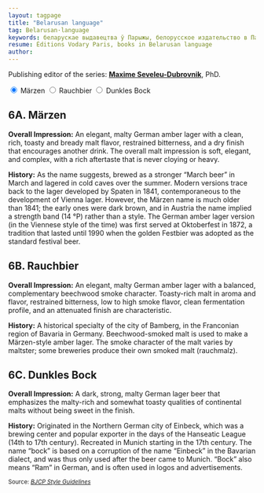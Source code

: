 ```yaml
---
layout: tagpage
title: "Belarusan language"
tag: Belarusan·language
keywords: беларускае выдавецтва ў Парыжы, белорусское издательство в Париже, водары, водари
resume: Éditions Vodary Paris, books in Belarusan language
author: 
---
```


<p>Publishing editor of the series: <strong><a href="https://seveleu.com" target="_blank">Maxime Seveleu-Dubrovnik</a></strong>, PhD.</p>


<!-- 
  
  Radio version of tabs.

  Requirements:
  - not rely on specific IDs for CSS (the CSS shouldn't need to know specific IDs)
  - flexible for any number of unkown tabs [2-6]
  - accessible

  Caveats:
  - since these are checkboxes the tabs not tab-able, need to use arrow keys

  Also worth reading:
  http://simplyaccessible.com/article/danger-aria-tabs/
-->

<div class="tabset">
  <!-- Tab 1 -->
  <input type="radio" name="tabset" id="tab1" aria-controls="marzen" checked>
  <label for="tab1">Märzen</label>
  <!-- Tab 2 -->
  <input type="radio" name="tabset" id="tab2" aria-controls="rauchbier">
  <label for="tab2">Rauchbier</label>
  <!-- Tab 3 -->
  <input type="radio" name="tabset" id="tab3" aria-controls="dunkles">
  <label for="tab3">Dunkles Bock</label>
  
  <div class="tab-panels">
    <section id="marzen" class="tab-panel">
      <h2>6A. Märzen</h2>
      <p><strong>Overall Impression:</strong> An elegant, malty German amber lager with a clean, rich, toasty and bready malt flavor, restrained bitterness, and a dry finish that encourages another drink. The overall malt impression is soft, elegant, and complex, with a rich aftertaste that is never cloying or heavy.</p>
      <p><strong>History:</strong> As the name suggests, brewed as a stronger “March beer” in March and lagered in cold caves over the summer. Modern versions trace back to the lager developed by Spaten in 1841, contemporaneous to the development of Vienna lager. However, the Märzen name is much older than 1841; the early ones were dark brown, and in Austria the name implied a strength band (14 °P) rather than a style. The German amber lager version (in the Viennese style of the time) was first served at Oktoberfest in 1872, a tradition that lasted until 1990 when the golden Festbier was adopted as the standard festival beer.</p>
  </section>
    <section id="rauchbier" class="tab-panel">
      <h2>6B. Rauchbier</h2>
      <p><strong>Overall Impression:</strong>  An elegant, malty German amber lager with a balanced, complementary beechwood smoke character. Toasty-rich malt in aroma and flavor, restrained bitterness, low to high smoke flavor, clean fermentation profile, and an attenuated finish are characteristic.</p>
      <p><strong>History:</strong> A historical specialty of the city of Bamberg, in the Franconian region of Bavaria in Germany. Beechwood-smoked malt is used to make a Märzen-style amber lager. The smoke character of the malt varies by maltster; some breweries produce their own smoked malt (rauchmalz).</p>
    </section>
    <section id="dunkles" class="tab-panel">
      <h2>6C. Dunkles Bock</h2>
      <p><strong>Overall Impression:</strong> A dark, strong, malty German lager beer that emphasizes the malty-rich and somewhat toasty qualities of continental malts without being sweet in the finish.</p>
      <p><strong>History:</strong> Originated in the Northern German city of Einbeck, which was a brewing center and popular exporter in the days of the Hanseatic League (14th to 17th century). Recreated in Munich starting in the 17th century. The name “bock” is based on a corruption of the name “Einbeck” in the Bavarian dialect, and was thus only used after the beer came to Munich. “Bock” also means “Ram” in German, and is often used in logos and advertisements.</p>
    </section>
  </div>
  
</div>

<p><small>Source: <cite><a href="https://www.bjcp.org/stylecenter.php">BJCP Style Guidelines</a></cite></small></p>
